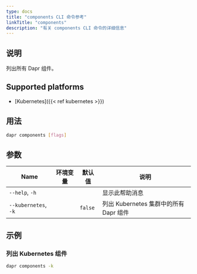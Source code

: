 ```yaml
---
type: docs
title: "components CLI 命令参考"
linkTitle: "components"
description: "有关 components CLI 命令的详细信息"
---
```


## 说明

列出所有 Dapr 组件。

## Supported platforms

- [Kubernetes]({{< ref kubernetes >}})

## 用法

```bash
dapr components [flags]
```

## 参数

| Name                 | 环境变量 | 默认值     | 说明                           |
| -------------------- | ---- | ------- | ---------------------------- |
| `--help`, `-h`       |      |         | 显示此帮助消息                      |
| `--kubernetes`, `-k` |      | `false` | 列出 Kubernetes 集群中的所有 Dapr 组件 |

## 示例

### 列出 Kubernetes 组件
```bash
dapr components -k
```
